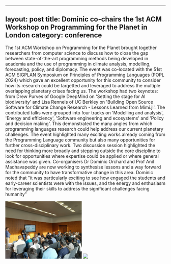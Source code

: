 -----
layout: post
title: Dominic co-chairs the 1st ACM Workshop on Programming for the Planet in London
category: conference
----
The 1st ACM Workshop on Programming for the Planet brought together researchers from computer science to discuss how to close the gap between state-of-the-art programming methods being developed in academia and the use of programming in climate analysis, modelling, forecasting, policy, and diplomacy. The event was co-located with the 51st ACM SIGPLAN Symposium on Principles of Programming Languages (POPL 2024) which gave an excellent opportunity for this community to consider how its research could be targetted and leveraged to address the multiple overlapping planetary crises facing us. The workshop had two keynotes: from Drew Purves of Google DeepMind on 'Setting the stage for AI biodiversity' and Lisa Rennels of UC Berkley on 'Building Open Source Software for Climate Change Research - Lessons Learned from Mimi.jl'. The contributed talks were grouped into four tracks on 'Modelling and analysis', 'Energy and efficiency', 'Software engineering and ecosystems' and 'Policy and decision making'. This demonstrated the many angles from which programming languages research could help address our current planetary challenges. The event highlighted many exciting works already coming from the Programming Language community but also many opportunities for further cross-disciplinary work. Two discussion session highlighted the need for thinking more broadly and stepping outside the core discipline to look for opportunities where expertise could be applied or where general assistance was given. Co-organisers Dr Dominic Orchard and Prof Anil Madhavapeddy are now working to synthesise lessons and a way forward for the community to have transformative change in this area. Dominic noted that "it was particularly exciting to see how engaged the students and early-career scientists were with the issues, and the energy and enthusiasm for leveraging their skills to address the significant challenges facing humanity"

<img src="assets/images/propl1.jpg" style="max-width:500px;width:25vw" />
<img src="assets/images/propl2.jpg" style="max-width:500px;width:25vw" />
